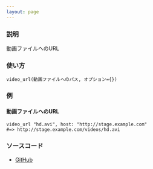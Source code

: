 ```yaml
---
layout: page
---
```


### 説明

動画ファイルへのURL

### 使い方

    video_url(動画ファイルへのパス, オプション={})

### 例

#### 動画ファイルへのURL

    video_url "hd.avi", host: "http://stage.example.com"
    #=> http://stage.example.com/videos/hd.avi

### ソースコード

- [GitHub](https://github.com/rails/rails/blob/984c3ef2775781d47efa9f541ce570daa2434a80/actionview/lib/action_view/helpers/asset_url_helper.rb#L415)
